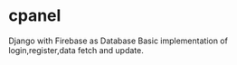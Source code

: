 # cpanel

Django with Firebase as Database
Basic implementation of login,register,data fetch and update.
